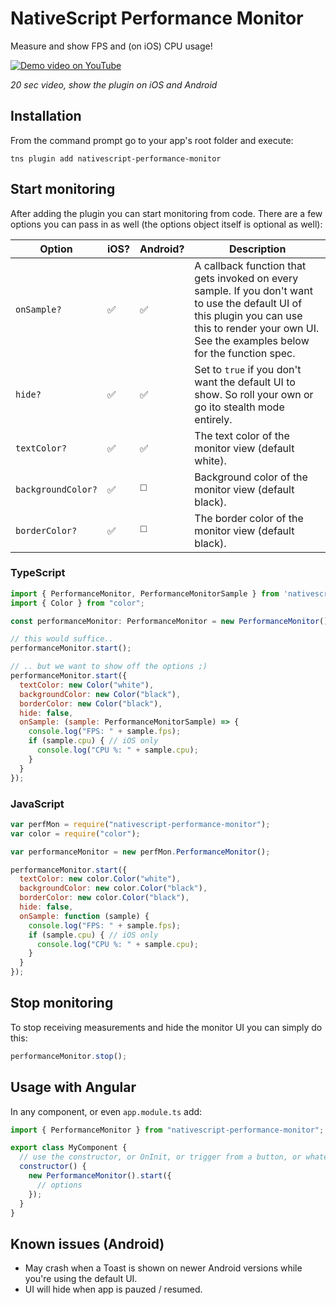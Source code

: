 # NativeScript Performance Monitor
Measure and show FPS and (on iOS) CPU usage!

[![Demo video on YouTube](https://img.youtube.com/vi/qeqWDWCYbvY/0.jpg)](https://www.youtube.com/watch?v=qeqWDWCYbvY)

_20 sec video, show the plugin on iOS and Android_

## Installation
From the command prompt go to your app's root folder and execute:

```
tns plugin add nativescript-performance-monitor
```

## Start monitoring
After adding the plugin you can start monitoring from code. There are a few options you can pass in as well (the options object itself is optional as well):

| Option | iOS? | Android? | Description
--- | --- | --- | ---
| `onSample?` | :white_check_mark: | :white_check_mark: | A callback function that gets invoked on every sample. If you don't want to use the default UI of this plugin you can use this to render your own UI. See the examples below for the function spec.
| `hide?` | :white_check_mark: | :white_check_mark: | Set to `true` if you don't want the default UI to show. So roll your own or go ito stealth mode entirely.
| `textColor?` | :white_check_mark: | :white_check_mark: | The text color of the monitor view (default white).
| `backgroundColor?` | :white_check_mark: | :white_medium_square: | Background color of the monitor view (default black).
| `borderColor?` | :white_check_mark: | :white_medium_square: | The border color of the monitor view (default black).

### TypeScript

```js
import { PerformanceMonitor, PerformanceMonitorSample } from 'nativescript-performance-monitor';
import { Color } from "color";

const performanceMonitor: PerformanceMonitor = new PerformanceMonitor();

// this would suffice..
performanceMonitor.start();

// .. but we want to show off the options ;)
performanceMonitor.start({
  textColor: new Color("white"),
  backgroundColor: new Color("black"),
  borderColor: new Color("black"),
  hide: false,
  onSample: (sample: PerformanceMonitorSample) => {
    console.log("FPS: " + sample.fps);
    if (sample.cpu) { // iOS only
      console.log("CPU %: " + sample.cpu);
    }
  }
});
```

### JavaScript

```js
var perfMon = require("nativescript-performance-monitor");
var color = require("color");

var performanceMonitor = new perfMon.PerformanceMonitor();

performanceMonitor.start({
  textColor: new color.Color("white"),
  backgroundColor: new color.Color("black"),
  borderColor: new color.Color("black"),
  hide: false,
  onSample: function (sample) {
    console.log("FPS: " + sample.fps);
    if (sample.cpu) { // iOS only
      console.log("CPU %: " + sample.cpu);
    }
  }
});
```

## Stop monitoring
To stop receiving measurements and hide the monitor UI you can simply do this:

```js
performanceMonitor.stop();
```

## Usage with Angular
In any component, or even `app.module.ts` add:

```js
import { PerformanceMonitor } from "nativescript-performance-monitor";

export class MyComponent {
  // use the constructor, or OnInit, or trigger from a button, or whatever really
  constructor() {
    new PerformanceMonitor().start({
      // options
    });
  }
}
```

## Known issues (Android)
- May crash when a Toast is shown on newer Android versions while you're using the default UI.
- UI will hide when app is pauzed / resumed.

